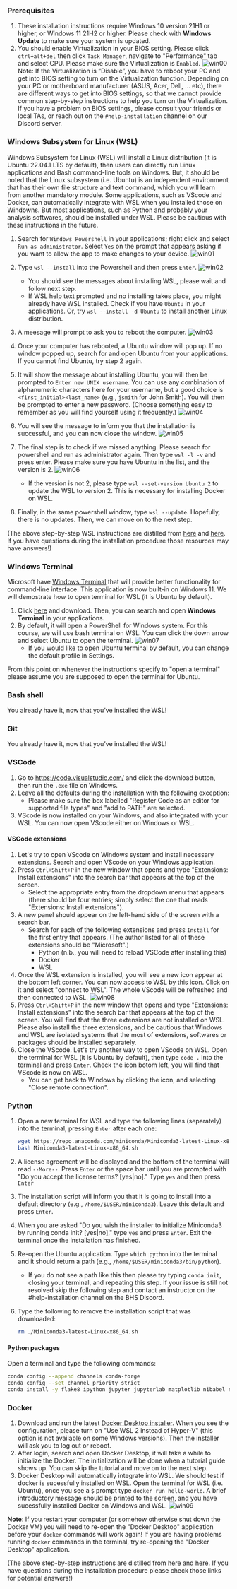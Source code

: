 ### Prerequisites

1. These installation instructions require Windows 10 version 21H1 or higher, or Windows 11 21H2 or higher. Please check with **Windows Update** to make sure your system is updated.
2. You should enable Virtualization in your BIOS setting. Please click `ctrl+alt+del` then click `Task Manager`, navigate to "Performance" tab and select CPU. Please make sure the Virtualization is `Enabled`.
   ![win00](win00.png)
   Note: If the Virtualization is “Disable”, you have to reboot your PC and get into BIOS setting to turn on the Virtualization function. Depending on your PC or motherboard manufacturer (ASUS, Acer, Dell, … etc), there are different ways to get into BIOS settings, so that we cannot provide common step-by-step instructions to help you turn on the Virtualization. If you have a problem on BIOS settings, please consult your friends or local TAs, or reach out on the `#help-installation` channel on our Discord server.

### Windows Subsystem for Linux (WSL)
Windows Subsystem for Linux (WSL) will install a Linux distribution (it is Ubuntu 22.04.1 LTS by default), then users can directly run Linux applications and Bash command-line tools on Windows. But, it should be noted that the Linux subsystem (i.e. Ubuntu) is an independent environment that has their own file structure and text command, which you will learn from another mandatory module. Some applications, such as VScode and Docker, can automatically integrate with WSL when you installed those on Windowns. But most applications, such as Python and probably your analysis softwares, should be installed under WSL. Please be cautious with these instructions in the future.

1. Search for `Windows Powershell` in your applications; right click and select `Run as administrator`.
   Select `Yes` on the prompt that appears asking if you want to allow the app to make changes to your device.
   ![win01](win01.png)

2. Type `wsl --install` into the Powershell and then press `Enter`.
   ![win02](win02.png)
   - You should see the messages about installing WSL, please wait and follow next step.
   - If WSL help text prompted and no installing takes place, you might already have WSL installed. Check if you have `Ubuntu` in your applications. Or, try `wsl --install -d Ubuntu` to install another Linux distribution.

3. A meesage will prompt to ask you to reboot the computer.
   ![win03](win03.png)
4. Once your computer has rebooted, a Ubuntu window will pop up. If no window popped up, search for and open Ubuntu from your applications. If you cannot find Ubuntu, try step 2 again.
5. It will show the message about installing Ubuntu, you will then be prompted to `Enter new UNIX username`. You can use any combination of alphanumeric characters here for your username, but a good choice is `<first_initial><last_name>` (e.g., `jsmith` for John Smith). You will then be prompted to enter a new password. (Choose something easy to remember as you will find yourself using it frequently.)
   ![win04](win04.png)
6. You will see the message to inform you that the installation is successful, and you can now close the window.
   ![win05](win05.png)
7. The final step is to check if we missed anything. Please search for powershell and run as administrator again. Then type `wsl -l -v` and press enter. Please make sure you have Ubuntu in the list, and the version is 2.
   ![win06](win06.png)
   - If the version is not 2, please type `wsl --set-version Ubuntu 2` to update the WSL to version 2. This is necessary for installing Docker on WSL.
8. Finally, in the same powershell window, type `wsl --update`. Hopefully, there is no updates. Then, we can move on to the next step.

(The above step-by-step WSL instructions are distilled from [here](https://learn.microsoft.com/en-us/windows/wsl/install) and [here](https://learn.microsoft.com/en-us/windows/wsl/install-manual).
If you have questions during the installation procedure those resources may have answers!)

### Windows Terminal
Microsoft have [Windows Terminal](https://aka.ms/terminal) that will provide better functionality for command-line interface. This application is now built-in on Windows 11. We will demostrate how to open terminal for WSL (it is Ubuntu by default).

1. Click [here](https://aka.ms/terminal) and download. Then, you can search and open **Windows Terminal** in your applications.
2. By default, it will open a PowerShell for Windows system. For this course, we will use bash terminal on WSL. You can click the down arrow and select Ubuntu to open the terminal.
   ![win07](win07.png)
   - If you would like to open Ubuntu terminal by default, you can change the default profile in Settings.

From this point on whenever the instructions specify to "open a terminal" please assume you are supposed to open the terminal for Ubuntu.

### Bash shell

You already have it, now that you’ve installed the WSL!

### Git

You already have it, now that you’ve installed the WSL!

### VSCode

1. Go to https://code.visualstudio.com/ and click the download button, then run the `.exe` file on Windows.
2. Leave all the defaults during the installation with the following exception:
   - Please make sure the box labelled "Register Code as an editor for supported file types" and "add to PATH" are selected.
3. VScode is now installed on your Windows, and also integrated with your WSL. You can now open VScode either on Windows or WSL.

#### VSCode extensions

1. Let's try to open VScode on Windows system and install necessary extensions. Search and open VScode on your Windows application.
2. Press `Ctrl+Shift+P` in the new window that opens and type "Extensions: Install extensions" into the search bar that appears at the top of the screen.
   - Select the appropriate entry from the dropdown menu that appears (there should be four entries; simply select the one that reads "Extensions: Install extensions").
3. A new panel should appear on the left-hand side of the screen with a search bar.
   - Search for each of the following extensions and press `Install` for the first entry that appears. (The author listed for all of these extensions should be "Microsoft".)
     - Python (n.b., you will need to reload VSCode after installing this)
     - Docker
     - WSL
4. Once the WSL extension is installed, you will see a new icon appear at the bottom left corner. You can now access to WSL by this icon. Click on it and select "connect to WSL". The whole VScode will be refreshed and then connected to WSL.
   ![win08](win08.png)
5. Press `Ctrl+Shift+P` in the new window that opens and type "Extensions: Install extensions" into the search bar that appears at the top of the screen. You will find that the three extensions are not installed on WSL. Please also install the three extensions, and be cautious that Windows and WSL are isolated systems that the most of extensions, softwares or packages should be installed separately.
6. Close the VScode. Let's try another way to open VScode on WSL. Open the terminal for WSL (it is Ubuntu by default), then type `code .` into the terminal and press `Enter`. Check the icon botom left, you will find that VScode is now on WSL.
   - You can get back to Windows by clicking the icon, and selecting "Close remote connection".

### Python

1. Open a new terminal for WSL and type the following lines (separately) into the terminal, pressing `Enter` after each one:

   ``` bash
   wget https://repo.anaconda.com/miniconda/Miniconda3-latest-Linux-x86_64.sh
   bash Miniconda3-latest-Linux-x86_64.sh
   ```

2. A license agreement will be displayed and the bottom of the terminal will read `--More--`.
   Press `Enter` or the space bar until you are prompted with "Do you accept the license terms? [yes|no]."
   Type `yes` and then press `Enter`
3. The installation script will inform you that it is going to install into a default directory (e.g., `/home/$USER/miniconda3`).
   Leave this default and press `Enter`.
4. When you are asked "Do you wish the installer to initialize Miniconda3 by running conda init? [yes|no]," type `yes` and press `Enter`.
   Exit the terminal once the installation has finished.
5. Re-open the Ubuntu application.
   Type `which python` into the terminal and it should return a path (e.g., `/home/$USER/miniconda3/bin/python`).
   - If you do not see a path like this then please try typing `conda init`, closing your terminal, and repeating this step.
     If your issue is still not resolved skip the following step and contact an instructor on the #help-installation channel on the BHS Discord.
6. Type the following to remove the installation script that was downloaded:

   ``` bash
   rm ./Miniconda3-latest-Linux-x86_64.sh
   ```

#### Python packages

Open a terminal and type the following commands:

``` bash
conda config --append channels conda-forge
conda config --set channel_priority strict
conda install -y flake8 ipython jupyter jupyterlab matplotlib nibabel nilearn numpy pandas scipy seaborn
```

### Docker

1.  Download and run the latest [Docker Desktop installer](https://docs.docker.com/desktop/install/windows-install/). When you see the configuration, please turn on "Use WSL 2 instead of Hyper-V" (this option is not available on some Windows versions). Then the installer will ask you to log out or reboot.
2.  After login, search and open Docker Desktop, it will take a while to initialize the Docker. The initialization will be done when a tutorial guide shows up. You can skip the tutorial and move on to the next step.
3.  Docker Desktop will automatically integrate into WSL. We should test if docker is sucessfully installed on WSL. Open the terminal for WSL (i.e. Ubuntu), once you see a `$` prompt type `docker run hello-world`. A brief introductory message should be printed to the screen, and you have sucessfully installed Docker on Windows and WSL.
   ![win09](win09.png)

**Note**: If you restart your computer (or somehow otherwise shut down the Docker VM) you will need to re-open the "Docker Desktop" application before your `docker` commands will work again!
If you are having problems running `docker` commands in the terminal, try re-opening the "Docker Desktop" application.

(The above step-by-step instructions are distilled from [here](https://docs.docker.com/desktop/install/windows-install/) and [here](https://learn.microsoft.com/en-us/windows/wsl/tutorials/wsl-containers).
If you have questions during the installation procedure please check those links for potential answers!)
